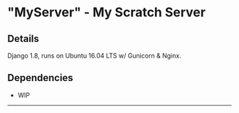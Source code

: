 # "MyServer" - My Scratch Server

## Details
Django 1.8, runs on Ubuntu 16.04 LTS w/ Gunicorn & Nginx.

## Dependencies
- WIP

---
